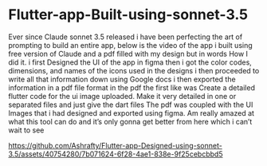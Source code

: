 # Flutter-app-Built-using-sonnet-3.5
Ever since Claude sonnet 3.5 released i have been perfecting the art of prompting to build an entire app, below is the video of the app i built using free version of Claude and a pdf filled with my design but in words
How I did it. i first Designed the UI of the app in figma then i got the color codes, dimensions, and names of the icons used in the designs i then proceeded to write all that information down using Google docs i then exported the information in a pdf file format in the pdf the first like was Create a detailed flutter code for the ui image uploaded. Make it very detailed in one or separated files and just give the dart files
The pdf was coupled with the UI Images that i had designed and exported using figma. Am really amazed at what this tool can do and it’s only gonna get better from here which i can’t wait to see


https://github.com/Ashrafty/Flutter-app-Designed-using-sonnet-3.5/assets/40754280/7b071624-6f28-4ae1-838e-9f25cebcbbd5

